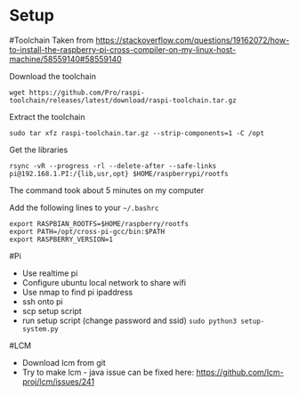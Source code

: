 # Setup
#Toolchain
Taken from https://stackoverflow.com/questions/19162072/how-to-install-the-raspberry-pi-cross-compiler-on-my-linux-host-machine/58559140#58559140

Download the toolchain

    wget https://github.com/Pro/raspi-toolchain/releases/latest/download/raspi-toolchain.tar.gz

Extract the toolchain

    sudo tar xfz raspi-toolchain.tar.gz --strip-components=1 -C /opt

Get the libraries

    rsync -vR --progress -rl --delete-after --safe-links pi@192.168.1.PI:/{lib,usr,opt} $HOME/raspberrypi/rootfs
The command took about 5 minutes on my computer

Add the following lines to your `~/.bashrc`

    export RASPBIAN_ROOTFS=$HOME/raspberry/rootfs
    export PATH=/opt/cross-pi-gcc/bin:$PATH
    export RASPBERRY_VERSION=1

#Pi
* Use realtime pi
* Configure ubuntu local network to share wifi
* Use nmap to find pi ipaddress
* ssh onto pi
* scp setup script
* run setup script (change password and ssid) `sudo python3 setup-system.py`


#LCM
* Download lcm from git
* Try to make lcm - java issue can be fixed here: https://github.com/lcm-proj/lcm/issues/241 

